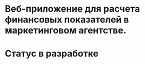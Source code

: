 # Веб-приложение для расчета финансовых показателей в маркетинговом агентстве.

# Статус в разработке
